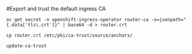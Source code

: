 #Export and trust the default ingress CA

```
oc get secret -n openshift-ingress-operator router-ca -o=jsonpath="{.data['tls\.crt']}" | base64 -d > router.crt

cp router.crt /etc/pki/ca-trust/source/anchors/

update-ca-trust
```

